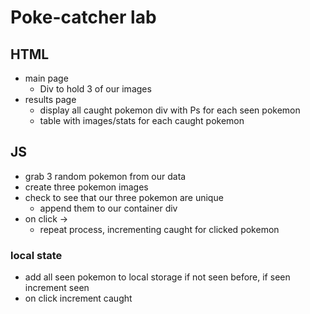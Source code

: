 # Poke-catcher lab

## HTML 
- main page
    - Div to hold 3 of our images
- results page
    - display all caught pokemon
        div with Ps for each seen pokemon
    - table with images/stats for each caught pokemon

## JS

- grab 3 random pokemon from our data
-  create three pokemon images
- check to see that our three pokemon are unique 
    - append them to our container div
- on click ->
    - repeat process, incrementing caught for clicked pokemon

### local state

- add all seen pokemon to local storage if not seen before, if seen increment seen
- on click increment caught

